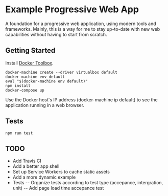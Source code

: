 # Example Progressive Web App

A foundation for a progressive web application, using modern tools and frameworks.
Mainly, this is a way for me to stay up-to-date with new web capabilities without
having to start from scratch.

## Getting Started
Install [Docker Toolbox](https://www.docker.com/products/docker-toolbox).
```
docker-machine create --driver virtualbox default
docker-machine env default
eval "$(docker-machine env default)"
npm install
docker-compose up
```
Use the Docker host's IP address (docker-machine ip default) to see the application running in a web browser.

## Tests
```
npm run test
```

## TODO
- Add Travis CI
- Add a better app shell
- Set up Service Workers to cache static assets
- Add a more dynamic example
- Tests
-- Organize tests according to test type (accepance, intergration, unit)
-- Add page load time accepance test

